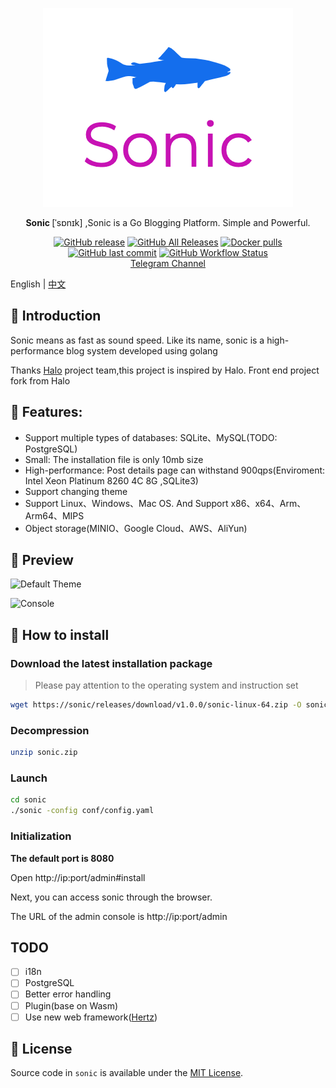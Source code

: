 <p align="center">
   <img src="https://raw.githubusercontent.com/go-sonic/resources/master/logo/logo.png" />
</p>

<p align="center"><b>Sonic </b> [ˈsɒnɪk] ,Sonic is a Go Blogging Platform. Simple and Powerful.</p>

<p align="center">
<a href="https://sonic/releases"><img alt="GitHub release" src="https://img.shields.io/github/release/go-sonic/sonic.svg?style=flat-square&include_prereleases" /></a>
<a href="https://sonic/releases"><img alt="GitHub All Releases" src="https://img.shields.io/github/downloads/go-sonic/sonic/total.svg?style=flat-square" /></a>
<a href="https://hub.docker.com/r/go-sonic/sonic"><img alt="Docker pulls" src="https://img.shields.io/docker/pulls/go-sonic/sonic?style=flat-square" /></a>
<a href="https://sonic/commits"><img alt="GitHub last commit" src="https://img.shields.io/github/last-commit/go-sonic/sonic.svg?style=flat-square" /></a>
<a href="https://sonic/actions"><img alt="GitHub Workflow Status" src="https://img.shields.io/github/workflow/status/go-sonic/sonic/Sonic%20CI?style=flat-square" /></a>
<br />
<a href="https://t.me/go_sonic">Telegram Channel</a>
</p>


English | [中文](doc/README_ZH.md)

## 📖 Introduction

Sonic means as fast as sound speed. Like its name, sonic is a high-performance blog system developed using golang

Thanks [Halo](https://github.com/halo-dev) project team,this project is inspired by Halo. Front end project fork from Halo

## 🚀 Features:
- Support multiple types of databases: SQLite、MySQL(TODO: PostgreSQL)
- Small: The installation file is only 10mb size
- High-performance: Post details page can withstand 900qps(Enviroment:   Intel Xeon Platinum 8260 4C 8G ,SQLite3)
- Support changing theme
- Support Linux、Windows、Mac OS. And Support x86、x64、Arm、Arm64、MIPS
- Object storage(MINIO、Google Cloud、AWS、AliYun)


## 🎊 Preview

![Default Theme](https://default-theme-anatole/raw/master/screenshot.png)

![Console](https://resources/raw/master/console-screenshot.png)

## 🧰 How to install

### Download the latest installation package
> Please pay attention to the operating system and instruction set
```bash
wget https://sonic/releases/download/v1.0.0/sonic-linux-64.zip -O sonic.zip
```
### Decompression
```bash
unzip sonic.zip
```
### Launch
```bash
cd sonic
./sonic -config conf/config.yaml
```

### Initialization
**The default port is 8080**

Open http://ip:port/admin#install

Next, you can access sonic through the browser.

The URL of the admin console is http://ip:port/admin


## TODO
- [ ] i18n
- [ ] PostgreSQL
- [ ] Better error handling
- [ ] Plugin(base on Wasm)
- [ ] Use new web framework([Hertz](https://github.com/cloudwego/hertz))

## 📄 License

Source code in `sonic` is available under the [MIT License](/LICENSE.md).

